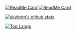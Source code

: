 <!--
### Hi there 👋
**skybrim/skybrim** is a ✨ _special_ ✨ repository because its `README.md` (this file) appears on your GitHub profile.

Here are some ideas to get you started:

- 🔭 I’m currently working on ...
- 🌱 I’m currently learning ...
- 👯 I’m looking to collaborate on ...
- 🤔 I’m looking for help with ...
- 💬 Ask me about ...
- 📫 How to reach me: ...
- 😄 Pronouns: ...
- ⚡ Fun fact: ...

[![ReadMe Card](https://github-readme-stats.vercel.app/api/pin/?username=skybrim&repo=msi-z390-tomahawk)](https://github.com/skybrim/msi-z390-tomahawk)

-->

[![ReadMe Card](https://github-readme-stats.vercel.app/api/pin/?username=skybrim&repo=practice_leetcode_python)](https://github.com/skybrim/practice_leetcode_python)
[![ReadMe Card](https://github-readme-stats.vercel.app/api/pin/?username=skybrim&repo=iOS_plug)](https://github.com/skybrim/iOS_plug)

[![skybrim's github stats](https://github-readme-stats.vercel.app/api?username=skybrim&show_icons=true)](https://github.com/skybrim/github-readme-stats)

[![Top Langs](https://github-readme-stats.vercel.app/api/top-langs/?username=skybrim&layout=compact&hide=html,assembly)](https://github.com/skybrim/github-readme-stats)
